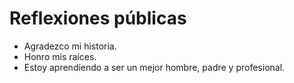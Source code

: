 
# Reflexiones públicas

- Agradezco mi historia.
- Honro mis raíces.
- Estoy aprendiendo a ser un mejor hombre, padre y profesional.
